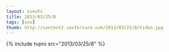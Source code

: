 ```yaml
--- 
layout: sieutv
title: 2013/03/25/8
tags: [xxx]
thumb: http://content2.sexforsure.com/2013/03/25/8/Video.jpg
---
```

{% include tvpro src="2013/03/25/8" %} 
